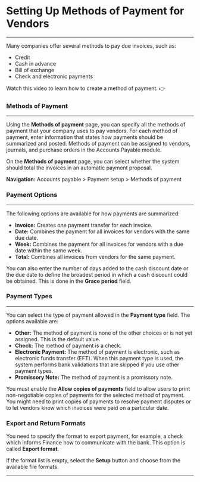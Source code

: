 # Setting Up Methods of Payment for Vendors
---

Many companies offer several methods to pay due invoices, such as:

- Credit
- Cash in advance
- Bill of exchange
- Check and electronic payments

Watch this video to learn how to create a method of payment. 👉 

### Methods of Payment
---
Using the **Methods of payment** page, you can specify all the methods of payment that your company uses to pay vendors. For each method of payment, enter information that states how payments should be summarized and posted. Methods of payment can be assigned to vendors, journals, and purchase orders in the Accounts Payable module.

On the **Methods of payment** page, you can select whether the system should total the invoices in an automatic payment proposal.

**Navigation:** Accounts payable > Payment setup > Methods of payment

<!-- ![Screenshot of the Methods of payment page, with the Period dropdown list highlighted](screenshot) -->

### Payment Options
---
The following options are available for how payments are summarized:

- **Invoice:** Creates one payment transfer for each invoice.
- **Date:** Combines the payment for all invoices for vendors with the same due date.
- **Week:** Combines the payment for all invoices for vendors with a due date within the same week.
- **Total:** Combines all invoices from vendors for the same payment.

You can also enter the number of days added to the cash discount date or the due date to define the broadest period in which a cash discount could be obtained. This is done in the **Grace period** field.

<!-- ![Screenshot of the Methods of payment page, with the Grace period and Payment type fields highlighted](screenshot) -->

### Payment Types
---
You can select the type of payment allowed in the **Payment type** field. The options available are:

- **Other:** The method of payment is none of the other choices or is not yet assigned. This is the default value.
- **Check:** The method of payment is a check.
- **Electronic Payment:** The method of payment is electronic, such as electronic funds transfer (EFT). When this payment type is used, the system performs bank validations that are skipped if you use other payment types.
- **Promissory Note:** The method of payment is a promissory note.

You must enable the **Allow copies of payments** field to allow users to print non-negotiable copies of payments for the selected method of payment. You might need to print copies of payments to resolve payment disputes or to let vendors know which invoices were paid on a particular date.

<!-- ![Screenshot of the Methods of payment page, with the Allow copies of payments field highlighted](screenshot) -->

### Export and Return Formats
You need to specify the format to export payment, for example, a check which informs Finance how to communicate with the bank. This option is called **Export format**.

If the format list is empty, select the **Setup** button and choose from the available file formats.

<!-- ![Screenshot of the Methods of payment page, with the File formats section highlighted](screenshot) -->


---
